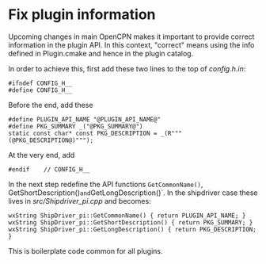 Fix plugin information
======================

Upcoming changes in main OpenCPN makes it important to provide correct
information in the plugin API. In this context, "correct" means using the
info defined in Plugin.cmake and hence in the plugin catalog.

In order to achieve this, first add these two lines to the top of
_config.h.in_:

    #ifndef CONFIG_H__
    #define CONFIG_H__

Before the end, add these

    #define PLUGIN_API_NAME "@PLUGIN_API_NAME@"
    #define PKG_SUMMARY _("@PKG_SUMMARY@")
    static const char* const PKG_DESCRIPTION = _(R"""(@PKG_DESCRIPTION@)""");

At the very end, add

    #endif    // CONFIG_H__

In the next step redefine the API functions `GetCommonName()`,
GetShortDescription()` and `GetLongDescription()`. In the
shipdriver case these lives in _src/Shipdriver_pi.cpp_ and becomes:

    wxString ShipDriver_pi::GetCommonName() { return PLUGIN_API_NAME; }
    wxString ShipDriver_pi::GetShortDescription() { return PKG_SUMMARY; }
    wxString ShipDriver_pi::GetLongDescription() { return PKG_DESCRIPTION; }

This is boilerplate code common for all plugins.
